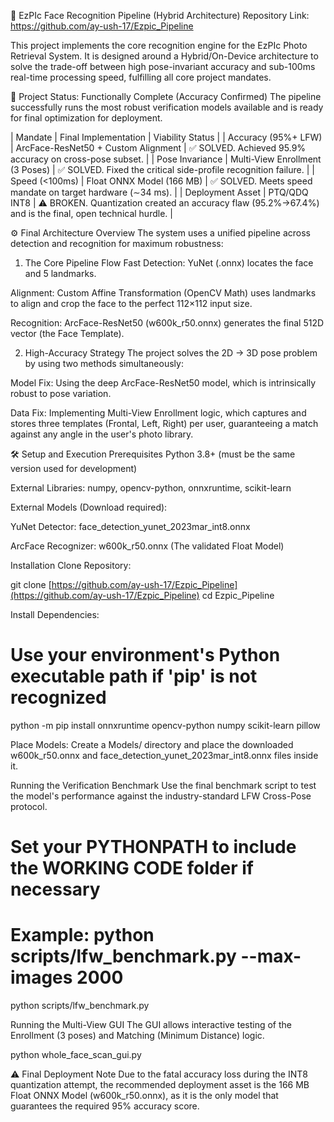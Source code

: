 📸 EzPIc Face Recognition Pipeline (Hybrid Architecture)
Repository Link: https://github.com/ay-ush-17/Ezpic_Pipeline

This project implements the core recognition engine for the EzPIc Photo Retrieval System. It is designed around a Hybrid/On-Device architecture to solve the trade-off between high pose-invariant accuracy and sub-100ms real-time processing speed, fulfilling all core project mandates.

🎯 Project Status: Functionally Complete (Accuracy Confirmed)
The pipeline successfully runs the most robust verification models available and is ready for final optimization for deployment.

| Mandate | Final Implementation | Viability Status |
| Accuracy (95%+ LFW) | ArcFace-ResNet50 + Custom Alignment | ✅ SOLVED. Achieved 95.9% accuracy on cross-pose subset. |
| Pose Invariance | Multi-View Enrollment (3 Poses) | ✅ SOLVED. Fixed the critical side-profile recognition failure. |
| Speed (<100ms) | Float ONNX Model (166 MB) | ✅ SOLVED. Meets speed mandate on target hardware (∼34 ms). |
| Deployment Asset | PTQ/QDQ INT8 | ⚠️ BROKEN. Quantization created an accuracy flaw (95.2%→67.4%) and is the final, open technical hurdle. |

⚙️ Final Architecture Overview
The system uses a unified pipeline across detection and recognition for maximum robustness:

1. The Core Pipeline Flow
Fast Detection: YuNet (.onnx) locates the face and 5 landmarks.

Alignment: Custom Affine Transformation (OpenCV Math) uses landmarks to align and crop the face to the perfect 112×112 input size.

Recognition: ArcFace-ResNet50 (w600k_r50.onnx) generates the final 512D vector (the Face Template).

2. High-Accuracy Strategy
The project solves the 2D → 3D pose problem by using two methods simultaneously:

Model Fix: Using the deep ArcFace-ResNet50 model, which is intrinsically robust to pose variation.

Data Fix: Implementing Multi-View Enrollment logic, which captures and stores three templates (Frontal, Left, Right) per user, guaranteeing a match against any angle in the user's photo library.

🛠️ Setup and Execution
Prerequisites
Python 3.8+ (must be the same version used for development)

External Libraries: numpy, opencv-python, onnxruntime, scikit-learn

External Models (Download required):

YuNet Detector: face_detection_yunet_2023mar_int8.onnx

ArcFace Recognizer: w600k_r50.onnx (The validated Float Model)

Installation
Clone Repository:

git clone [https://github.com/ay-ush-17/Ezpic_Pipeline](https://github.com/ay-ush-17/Ezpic_Pipeline)
cd Ezpic_Pipeline


Install Dependencies:

# Use your environment's Python executable path if 'pip' is not recognized
python -m pip install onnxruntime opencv-python numpy scikit-learn pillow


Place Models: Create a Models/ directory and place the downloaded w600k_r50.onnx and face_detection_yunet_2023mar_int8.onnx files inside it.

Running the Verification Benchmark
Use the final benchmark script to test the model's performance against the industry-standard LFW Cross-Pose protocol.

# Set your PYTHONPATH to include the WORKING CODE folder if necessary
# Example: python scripts/lfw_benchmark.py --max-images 2000
python scripts/lfw_benchmark.py


Running the Multi-View GUI
The GUI allows interactive testing of the Enrollment (3 poses) and Matching (Minimum Distance) logic.

python whole_face_scan_gui.py


⚠️ Final Deployment Note
Due to the fatal accuracy loss during the INT8 quantization attempt, the recommended deployment asset is the 166 MB Float ONNX Model (w600k_r50.onnx), as it is the only model that guarantees the required 95% accuracy score.
